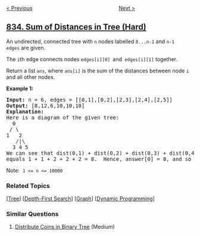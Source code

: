 <!--|This file generated by command(leetcode description); DO NOT EDIT.    |-->
<!--+----------------------------------------------------------------------+-->
<!--|@author    openset <openset.wang@gmail.com>                           |-->
<!--|@link      https://github.com/openset                                 |-->
<!--|@home      https://github.com/openset/leetcode                        |-->
<!--+----------------------------------------------------------------------+-->

[< Previous](../find-and-replace-in-string "Find And Replace in String")
　　　　　　　　　　　　　　　　
[Next >](../image-overlap "Image Overlap")

## [834. Sum of Distances in Tree (Hard)](https://leetcode.com/problems/sum-of-distances-in-tree "树中距离之和")

<p>An undirected, connected&nbsp;tree with <code>n</code> nodes labelled <code>0...n-1</code> and <code>n-1</code> <code>edges</code>&nbsp;are&nbsp;given.</p>

<p>The <code>i</code>th edge connects nodes&nbsp;<code>edges[i][0] </code>and<code>&nbsp;edges[i][1]</code>&nbsp;together.</p>

<p>Return a list <code>ans</code>, where <code>ans[i]</code> is the sum of the distances between node <code>i</code> and all other nodes.</p>

<p><strong>Example 1:</strong></p>

<pre>
<strong>Input: </strong>n = 6, edges = [[0,1],[0,2],[2,3],[2,4],[2,5]]
<strong>Output: </strong>[8,12,6,10,10,10]
<strong>Explanation: </strong>
Here is a diagram of the given tree:
  0
 / \
1   2
   /|\
  3 4 5
We can see that dist(0,1) + dist(0,2) + dist(0,3) + dist(0,4) + dist(0,5)
equals 1 + 1 + 2 + 2 + 2 = 8.  Hence, answer[0] = 8, and so on.
</pre>

<p>Note:<font face="monospace">&nbsp;<code>1 &lt;= n &lt;= 10000</code></font></p>

### Related Topics
  [[Tree](../../tag/tree/README.md)]
  [[Depth-First Search](../../tag/depth-first-search/README.md)]
  [[Graph](../../tag/graph/README.md)]
  [[Dynamic Programming](../../tag/dynamic-programming/README.md)]

### Similar Questions
  1. [Distribute Coins in Binary Tree](../distribute-coins-in-binary-tree) (Medium)
